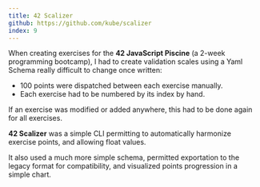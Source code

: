 ```yaml
---
title: 42 Scalizer
github: https://github.com/kube/scalizer
index: 9
---
```


When creating exercises for the **42 JavaScript Piscine** (a 2-week programming bootcamp), I had to create validation scales using a Yaml Schema really difficult to change once written:

- 100 points were dispatched between each exercise manually.
- Each exercise had to be numbered by its index by hand.

If an exercise was modified or added anywhere, this had to be done again for all exercises.

**42 Scalizer** was a simple CLI permitting to automatically harmonize exercise points, and allowing float values.

It also used a much more simple schema, permitted exportation to the legacy format for compatibility, and visualized points progression in a simple chart.
